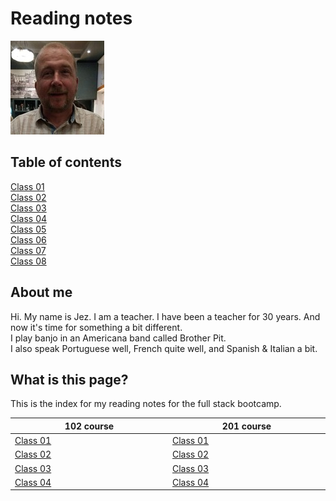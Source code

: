 # Reading notes

![Photo of Jez](IMG_20191005_211700684.jpg)

## Table of contents
[Class 01](https://jezinho22.github.io/reading-notes/102-notes/class-01)  
[Class 02](https://jezinho22.github.io/reading-notes/102-notes/class-02)  
[Class 03](https://jezinho22.github.io/reading-notes/102-notes/class-03)  
[Class 04](https://jezinho22.github.io/reading-notes/102-notes/class-04)  
[Class 05](https://jezinho22.github.io/reading-notes/102-notes/class-05)  
[Class 06](https://jezinho22.github.io/reading-notes/102-notes/class-06)  
[Class 07](https://jezinho22.github.io/reading-notes/102-notes/class-07)  
[Class 08](https://jezinho22.github.io/reading-notes/102-notes/class-08)  



## About me 
  
Hi. My name is Jez. I am a teacher. I have been a teacher for 30 years. And now it's time for something a bit different.   
I play banjo in an Americana band called Brother Pit.  
I also speak Portuguese well, French quite well, and Spanish & Italian a bit.

## What is this page?   
This is the index for my reading notes for the full stack bootcamp.   


<table>
  <thead>
    <tr>
      <th width="500px">102 course</th>
      <th width="500px">201 course</th>
    </tr>
  </thead>
  <tbody>
  <tr width="600px">
    <td><a href="https://jezinho22.github.io/reading-notes/102-notes/class-01">Class 01</td>
    <td><a href="https://jezinho22.github.io/reading-notes/201-notes/class-01">Class 01</td>
  </tr>
  <tr width="600px">
    <td><a href="https://jezinho22.github.io/reading-notes/102-notes/class-01">Class 02</td>
    <td><a href="https://jezinho22.github.io/reading-notes/201-notes/class-01">Class 02</td>
  </tr>  <tr width="600px">
    <td><a href="https://jezinho22.github.io/reading-notes/102-notes/class-01">Class 03</td>
    <td><a href="https://jezinho22.github.io/reading-notes/201-notes/class-01">Class 03</td>
  </tr>  <tr width="600px">
    <td><a href="https://jezinho22.github.io/reading-notes/102-notes/class-01">Class 04</td>
    <td><a href="https://jezinho22.github.io/reading-notes/201-notes/class-01">Class 04</td>
  </tr>
  </tbody>
</table>
